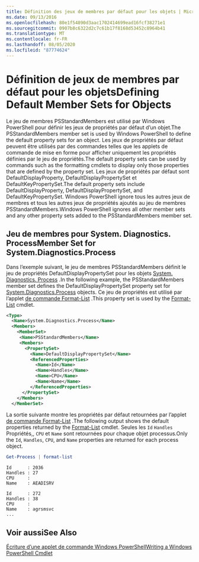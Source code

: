 ```yaml
---
title: Définition des jeux de membres par défaut pour les objets | Microsoft Docs
ms.date: 09/13/2016
ms.openlocfilehash: 80e1f54890d3aac1702414699ead16fcf38271e1
ms.sourcegitcommit: 0907b8c6322d2c7c61b17f8168d53452c8964b41
ms.translationtype: MT
ms.contentlocale: fr-FR
ms.lasthandoff: 08/05/2020
ms.locfileid: "87774624"
---
```

# <a name="defining-default-member-sets-for-objects"></a><span data-ttu-id="c84e1-102">Définition de jeux de membres par défaut pour les objets</span><span class="sxs-lookup"><span data-stu-id="c84e1-102">Defining Default Member Sets for Objects</span></span>

<span data-ttu-id="c84e1-103">Le jeu de membres PSStandardMembers est utilisé par Windows PowerShell pour définir les jeux de propriétés par défaut d’un objet.</span><span class="sxs-lookup"><span data-stu-id="c84e1-103">The PSStandardMembers member set is used by Windows PowerShell to define the default property sets for an object.</span></span> <span data-ttu-id="c84e1-104">Les jeux de propriétés par défaut peuvent être utilisés par des commandes telles que les applets de commande de mise en forme pour afficher uniquement les propriétés définies par le jeu de propriétés.</span><span class="sxs-lookup"><span data-stu-id="c84e1-104">The default property sets can be used by commands such as the formatting cmdlets to display only those properties that are defined by the property set.</span></span> <span data-ttu-id="c84e1-105">Les jeux de propriétés par défaut sont DefaultDisplayProperty, DefaultDisplayPropertySet et DefaultKeyPropertySet.</span><span class="sxs-lookup"><span data-stu-id="c84e1-105">The default property sets include DefaultDisplayProperty, DefaultDisplayPropertySet, and DefaultKeyPropertySet.</span></span> <span data-ttu-id="c84e1-106">Windows PowerShell ignore tous les autres jeux de membres et tous les autres jeux de propriétés ajoutés au jeu de membres PSStandardMembers.</span><span class="sxs-lookup"><span data-stu-id="c84e1-106">Windows PowerShell ignores all other member sets and any other property sets added to the PSStandardMembers member set.</span></span>

## <a name="member-set-for-systemdiagnosticsprocess"></a><span data-ttu-id="c84e1-107">Jeu de membres pour System. Diagnostics. Process</span><span class="sxs-lookup"><span data-stu-id="c84e1-107">Member Set for System.Diagnostics.Process</span></span>

<span data-ttu-id="c84e1-108">Dans l’exemple suivant, le jeu de membres PSStandardMembers définit le jeu de propriétés DefaultDisplayPropertySet pour les objets [System. Diagnostics. Process](/dotnet/api/System.Diagnostics.Process) .</span><span class="sxs-lookup"><span data-stu-id="c84e1-108">In the following example, the PSStandardMembers member set defines the DefaultDisplayPropertySet property set for [System.Diagnostics.Process](/dotnet/api/System.Diagnostics.Process) objects.</span></span> <span data-ttu-id="c84e1-109">Ce jeu de propriétés est utilisé par l’applet [de commande Format-List](/powershell/module/Microsoft.PowerShell.Utility/Format-List) .</span><span class="sxs-lookup"><span data-stu-id="c84e1-109">This property set is used by the [Format-List](/powershell/module/Microsoft.PowerShell.Utility/Format-List) cmdlet.</span></span>

```xml
<Type>
  <Name>System.Diagnostics.Process</Name>
  <Members>
    <MemberSet>
     <Name>PSStandardMembers</Name>
     <Members>
       <PropertySet>
         <Name>DefaultDisplayPropertySet</Name>
         <ReferencedProperties>
           <Name>Id</Name>
           <Name>Handles</Name>
           <Name>CPU</Name>
           <Name>Name</Name>
         </ReferencedProperties>
      </PropertySet>
    </Members>
  </MemberSet>
```

<span data-ttu-id="c84e1-110">La sortie suivante montre les propriétés par défaut retournées par l’applet [de commande Format-List](/powershell/module/Microsoft.PowerShell.Utility/Format-List) .</span><span class="sxs-lookup"><span data-stu-id="c84e1-110">The following output shows the default properties returned by the [Format-List](/powershell/module/Microsoft.PowerShell.Utility/Format-List) cmdlet.</span></span> <span data-ttu-id="c84e1-111">Seules les `Id` `Handles` Propriétés,, `CPU` et `Name` sont retournées pour chaque objet processus.</span><span class="sxs-lookup"><span data-stu-id="c84e1-111">Only the `Id`, `Handles`, `CPU`, and `Name` properties are returned for each process object.</span></span>

```powershell
Get-Process | format-list
```

```output
Id      : 2036
Handles : 27
CPU     :
Name    : AEADISRV

Id      : 272
Handles : 38
CPU     :
Name    : agrsmsvc
...
```

## <a name="see-also"></a><span data-ttu-id="c84e1-112">Voir aussi</span><span class="sxs-lookup"><span data-stu-id="c84e1-112">See Also</span></span>

[<span data-ttu-id="c84e1-113">Écriture d’une applet de commande Windows PowerShell</span><span class="sxs-lookup"><span data-stu-id="c84e1-113">Writing a Windows PowerShell Cmdlet</span></span>](./writing-a-windows-powershell-cmdlet.md)
